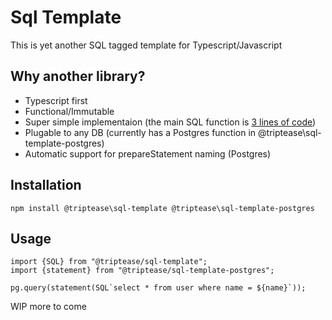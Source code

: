 # Sql Template

This is yet another SQL tagged template for Typescript/Javascript

## Why another library?

* Typescript first
* Functional/Immutable
* Super simple implementaion (the main SQL function is [3 lines of code](https://github.com/triptease/sql-template/blob/master/sql-template/src/SQL.ts#L5))
* Plugable to any DB (currently has a Postgres function in @triptease\sql-template-postgres)
* Automatic support for prepareStatement naming (Postgres)

## Installation

```
npm install @triptease\sql-template @triptease\sql-template-postgres
```

## Usage

```
import {SQL} from "@triptease/sql-template";
import {statement} from "@triptease/sql-template-postgres";

pg.query(statement(SQL`select * from user where name = ${name}`));

```

WIP more to come
